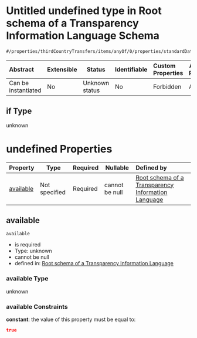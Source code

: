 # Untitled undefined type in Root schema of a Transparency Information Language Schema

```txt
#/properties/thirdCountryTransfers/items/anyOf/0/properties/standardDataProtectionClause#/properties/thirdCountryTransfers/items/anyOf/0/properties/standardDataProtectionClause/if
```




| Abstract            | Extensible | Status         | Identifiable | Custom Properties | Additional Properties | Access Restrictions | Defined In                                                           |
| :------------------ | ---------- | -------------- | ------------ | :---------------- | --------------------- | ------------------- | -------------------------------------------------------------------- |
| Can be instantiated | No         | Unknown status | No           | Forbidden         | Allowed               | none                | [tilt-schema.json\*](../out/tilt-schema.json "open original schema") |

## if Type

unknown

# undefined Properties

| Property                | Type          | Required | Nullable       | Defined by                                                                                                                                                                                                                                                                                                                                                                                                 |
| :---------------------- | ------------- | -------- | -------------- | :--------------------------------------------------------------------------------------------------------------------------------------------------------------------------------------------------------------------------------------------------------------------------------------------------------------------------------------------------------------------------------------------------------- |
| [available](#available) | Not specified | Required | cannot be null | [Root schema of a Transparency Information Language](tilt-schema-properties-thirdcountrytransfers-items-anyof-anyof-schema-properties-standarddataprotectionclause-if-properties-available.md "\#/properties/thirdCountryTransfers/items/anyOf/0/properties/standardDataProtectionClause#/properties/thirdCountryTransfers/items/anyOf/0/properties/standardDataProtectionClause/if/properties/available") |

## available




`available`

-   is required
-   Type: unknown
-   cannot be null
-   defined in: [Root schema of a Transparency Information Language](tilt-schema-properties-thirdcountrytransfers-items-anyof-anyof-schema-properties-standarddataprotectionclause-if-properties-available.md "\#/properties/thirdCountryTransfers/items/anyOf/0/properties/standardDataProtectionClause#/properties/thirdCountryTransfers/items/anyOf/0/properties/standardDataProtectionClause/if/properties/available")

### available Type

unknown

### available Constraints

**constant**: the value of this property must be equal to:

```json
true
```
